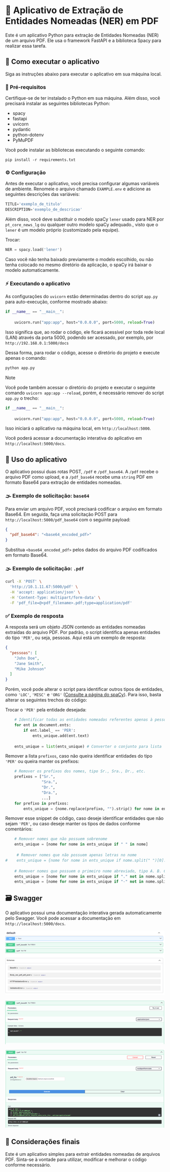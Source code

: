 # 🔎 Aplicativo de Extração de Entidades Nomeadas (NER) em PDF

Este é um aplicativo Python para extração de Entidades Nomeadas (NER) de um arquivo PDF. Ele usa o framework FastAPI e a biblioteca Spacy para realizar essa tarefa.

## 📍 Como executar o aplicativo

Siga as instruções abaixo para executar o aplicativo em sua máquina local.

### 📄 Pré-requisitos

Certifique-se de ter instalado o Python em sua máquina. Além disso, você precisará instalar as seguintes bibliotecas Python:

- spacy
- fastapi
- uvicorn
- pydantic
- python-dotenv
- PyMuPDF

Você pode instalar as bibliotecas executando o seguinte comando:

```
pip install -r requirements.txt
```

### ⚙ Configuração

Antes de executar o aplicativo, você precisa configurar algumas variáveis de ambiente. Renomeie o arquivo chamado `EXAMPLE.env` e adicione as seguintes descrições das variáveis:

```python
TITLE='exemplo_de_titulo'
DESCRIPTION='exemplo_de_descricao'
```

Além disso, você deve substituir o modelo spaCy `lener` usado para NER por `pt_core_news_lg` ou qualquer outro modelo spaCy adequado., visto que o `lener` é um modelo próprio (customizado pela equipe).

Trocar:
```python
NER = spacy.load('lener')
```
Caso você não tenha baixado previamente o modelo escolhido, ou não tenha colocado no mesmo diretório da aplicação, o spaCy irá baixar o modelo automaticamente.

### ⚡ Executando o aplicativo

As configurações do `uvicorn` estão determinadas dentro do script `app.py` para auto-execução, conforme mostrado abaixo:

```python
if __name__ == "__main__":

    uvicorn.run("app:app", host="0.0.0.0", port=5000, reload=True)
```

Isso significa que, ao rodar o código,  ele ficará acessível por toda rede local (LAN) através da porta 5000, podendo ser acessado, por exemplo, por ``http://192.168.0.1:5000/docs`` 

Dessa forma, para rodar o código, acesse o diretório do projeto e execute apenas o comando:

```python
python app.py
```

> [!NOTE]
> Você pode também acessar o diretório do projeto e executar o seguinte comando `uvicorn app:app --reload`, porém, é necessário remover do script ``app.py`` o trecho:
 ```python
if __name__ == "__main__":

    uvicorn.run("app:app", host="0.0.0.0", port=5000, reload=True)
```

Isso iniciará o aplicativo na máquina local, em `http://localhost:5000`.

Você poderá acessar a documentação interativa do aplicativo em `http://localhost:5000/docs`.


## 💬 Uso do aplicativo

O aplicativo possui duas rotas POST, ``/pdf`` e  `/pdf_base64`. A ``/pdf`` recebe o arquivo PDF como upload, e a ``/pdf_base64`` recebe uma `string` PDF em formato Base64 para extração de entidades nomeadas.

### 🌫 Exemplo de solicitação: `base64`

Para enviar um arquivo PDF, você precisará codificar o arquivo em formato Base64. Em seguida, faça uma solicitação POST para `http://localhost:5000/pdf_base64` com o seguinte payload:

```json
{
  "pdf_base64": "<base64_encoded_pdf>"
}
```

Substitua `<base64_encoded_pdf>` pelos dados do arquivo PDF codificados em formato Base64.

### 🌫 Exemplo de solicitação: `.pdf`


```bash
curl -X 'POST' \
  'http://10.1.11.67:5000/pdf' \
  -H 'accept: application/json' \
  -H 'Content-Type: multipart/form-data' \
  -F 'pdf_file=@<pdf_filename>.pdf;type=application/pdf'

```


### ✅ Exemplo de resposta

A resposta será um objeto JSON contendo as entidades nomeadas extraídas do arquivo PDF. Por padrão, o script identifica apenas entidades do tipo ``'PER'``, ou seja, pessoas. Aqui está um exemplo de resposta:

```json
{
  "pessoas": [
    "John Doe",
    "Jane Smith",
    "Mike Johnson"
  ]
}
```

Porém, você pode alterar o script para identificar outros tipos de entidades, como ``'LOC'``, ``'MISC'`` e ``'ORG'`` ([Consulte a página do spaCy](https://spacy.io/models/pt)). Para isso, basta alterar os seguintes trechos do código:

Trocar o `'PER'` pela entidade desejada:
```python
    # Identificar todas as entidades nomeadas referentes apenas à pessoas
    for ent in document.ents:
        if ent.label_ == 'PER':
            ents_unique.add(ent.text)

    ents_unique = list(ents_unique) # Converter o conjunto para lista
```

Remover a lista `prefixos`, caso não queira identificar entidades do tipo `'PER'` ou queira manter os prefixos:
```python
    # Remover os prefixos dos nomes, tipo Sr., Sra., Dr., etc.
    prefixos = ["Sr.",
                "Sra.",
                "Dr.",
                "Dra.",
                ...]
    for prefixo in prefixos:
        ents_unique = {nome.replace(prefixo, "").strip() for nome in ents_unique}
```

Remover esse snippet de código, caso deseje identificar entidades que não sejam `'PER'`, ou caso deseje manter os tipos de dados conforme comentários:
```python
    # Remover nomes que não possuem sobrenome
    ents_unique = [nome for nome in ents_unique if " " in nome]

     # Remover nomes que não possuem apenas letras no nome
#    ents_unique = {nome for nome in ents_unique if nome.split(" ")[0].isalpha()}

    # Remover nomes que possuem o primeiro nome abreviado, tipo A. B. C. ou iniciando com '-' ou '.'
    ents_unique = [nome for nome in ents_unique if "." not in nome.split(" ")[0]]
    ents_unique = [nome for nome in ents_unique if "-" not in nome.split(" ")[0]]
```

## 🗃 Swagger

O aplicativo possui uma documentação interativa gerada automaticamente pelo Swagger. Você pode acessar a documentação em `http://localhost:5000/docs`.

![Figura 1](/misc/image.png)

![Figura 2](/misc/image1.png)

![Figura 3](/misc/image2.png)

## 🤝 Considerações finais

Este é um aplicativo simples para extrair entidades nomeadas de arquivos PDF. Sinta-se à vontade para utilizar, modificar e melhorar o código conforme necessário.
